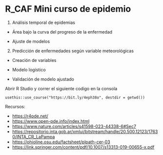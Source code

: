 # R_CAF Mini curso de epidemio

1.  Análisis temporal de epidemias

  -   Área bajo la curva del progreso de la enfermedad

  -   Ajuste de modelos

2.  Predicción de enfermedades según variable meteorológicas

  -   Creación de variables

  -   Modelo logístico

  -   Validación de modelo ajustado


Abrir R Studio y correr el siguiente codigo en la consola

```         
usethis::use_course("https://bit.ly/4eph38o", destdir = getwd())
```

Recursos: 
- https://r4pde.net/
- https://www.open-pde.info/index.html
- https://www.nature.com/articles/s41598-023-44338-6#Sec7
- https://repositorio.inta.gob.ar/xmlui/bitstream/handle/20.500.12123/17630/INTA_CR_LaPampa
- https://ohioline.osu.edu/factsheet/plpath-cer-03
- https://link.springer.com/content/pdf/10.1007/s13313-019-00655-x.pdf 
